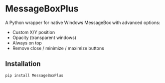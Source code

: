 # MessageBoxPlus

A Python wrapper for native Windows MessageBox with advanced options:
- Custom X/Y position
- Opacity (transparent windows)
- Always on top
- Remove close / minimize / maximize buttons

## Installation

```bash
pip install MessageBoxPlus
